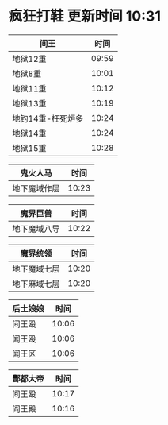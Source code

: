 # 疯狂打鞋 更新时间 10:31

| 间王   | 时间    |
|--------|-------|
| 地狱12重 | 09:59 |
| 地狱8重 | 10:01 |
| 地狱11重 | 10:12 |
| 地狱13重 | 10:19 |
| 地钓14重-枉死炉多 | 10:24 |
| 地狱14重 | 10:24 |
| 地狱15重 | 10:28 |

| 鬼火人马   | 时间    |
|--------|-------|
| 地下魔域作层 | 10:23 |

| 魔界巨兽   | 时间    |
|--------|-------|
| 地下魔域八导 | 10:22 |

| 魔界统领   | 时间    |
|--------|-------|
| 地下魔域七层 | 10:20 |
| 地下麻域七层 | 10:20 |

| 后土娘娘   | 时间    |
|--------|-------|
| 间王殴 | 10:06 |
| 闻王殴 | 10:06 |
| 闻王区 | 10:06 |

| 酆都大帝   | 时间    |
|--------|-------|
| 间王殴 | 10:17 |
| 阎王殿 | 10:16 |